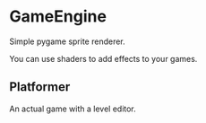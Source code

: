 
# GameEngine

Simple pygame sprite renderer.

You can use shaders to add effects to your games.

## Platformer

An actual game with a level editor.
